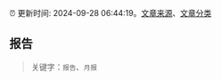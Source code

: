 :alarm_clock: 更新时间: 2024-09-28 06:44:19。[文章来源](/README.md)、[文章分类](/TAGS.md)

## 报告


> 关键字：`报告`、`月报`



